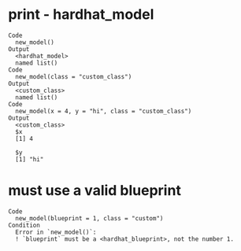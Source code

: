 # print - hardhat_model

    Code
      new_model()
    Output
      <hardhat_model> 
      named list()
    Code
      new_model(class = "custom_class")
    Output
      <custom_class> 
      named list()
    Code
      new_model(x = 4, y = "hi", class = "custom_class")
    Output
      <custom_class> 
      $x
      [1] 4
      
      $y
      [1] "hi"
      

# must use a valid blueprint

    Code
      new_model(blueprint = 1, class = "custom")
    Condition
      Error in `new_model()`:
      ! `blueprint` must be a <hardhat_blueprint>, not the number 1.

